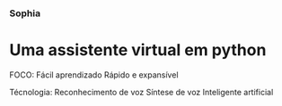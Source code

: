 ### Sophia
# Uma assistente virtual em python


 FOCO: 
    Fácil aprendizado
    Rápido e expansível
 
 Técnologia:
     Reconhecimento de voz
     Síntese de voz
     Inteligente artificial 
     
